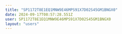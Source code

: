 ```yaml
---
title: "SP1172T8E1EQ1MNW9E46MPS91X7D02S45GM1BNGX0"
date: 2024-09-17T08:57:28.551Z
user: SP1172T8E1EQ1MNW9E46MPS91X7D02S45GM1BNGX0
layout: "users"
---
```

    